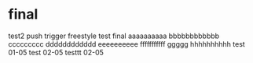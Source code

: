 # final
test2 push trigger
freestyle
test final
aaaaaaaaaa
bbbbbbbbbbbb
ccccccccc
dddddddddddd
eeeeeeeeee
fffffffffff
ggggg
hhhhhhhhhh
test 01-05
test 02-05
testtt 02-05
